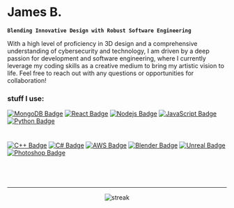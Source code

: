 # James B.
**`Blending Innovative Design with Robust Software Engineering`**

With a high level of proficiency in 3D design and a comprehensive understanding of cybersecurity and technology, I am driven by a deep passion for development and software engineering, where I currently leverage my coding skills as a creative medium to bring my artistic vision to life. Feel free to reach out with any questions or opportunities for collaboration!


<h3 align="left">stuff I use:</h3>


<p align="center"> 

[![MongoDB Badge](https://img.shields.io/badge/MongoDB-grey?style=for-the-badge&logo=mongodb&link=https%3A%2F%2Fwww.mongodb.com%2F)](#)
[![React Badge](https://img.shields.io/badge/React-black?style=for-the-badge&logo=react&link=https%3A%2F%2Freact.dev%2F)](#)
[![Nodejs Badge](https://img.shields.io/badge/NodeJS-grey?style=for-the-badge&logo=nodedotjs&link=https%3A%2F%2Fnodejs.org)](#)
[![JavaScript Badge](https://img.shields.io/badge/JavaScript-black?style=for-the-badge&logo=javascript&link=https%3A%2F%2Fdeveloper.mozilla.org%2Fen-US%2Fdocs%2FWeb%2FJavaScript)](#)
[![Python Badge](https://img.shields.io/badge/Python-%231E365C?style=for-the-badge&logo=python&link=https%3A%2F%2Fwww.python.org%2F)](#)

</p>

#

<p align="center"> 
  
[![C++ Badge](https://img.shields.io/badge/c%2B%2B-blue?style=for-the-badge&logo=cplusplus&link=https%3A%2F%2Fwww.w3schools.com%2Fcpp%2F)](#)
[![C# Badge](https://img.shields.io/badge/c%23-%23239120?style=for-the-badge&logo=csharp&link=https%3A%2F%2Fwww.w3schools.com%2Fcs%2F)](#)
[![AWS Badge](https://img.shields.io/badge/AWS-orange?style=for-the-badge&logo=amazonaws&link=https%3A%2F%2Faws.amazon.com%2F)](#)
[![Blender Badge](https://img.shields.io/badge/blender-blue?style=for-the-badge&logo=blender&link=https%3A%2F%2Fwww.blender.org%2F)](#)
[![Unreal Badge](https://img.shields.io/badge/unreal-%230E1128?style=for-the-badge&logo=unrealengine&link=https%3A%2F%2Fwww.unrealengine.com%2Fen-US)](#)
[![Photoshop Badge](https://img.shields.io/badge/Photoshop-%230D127E?style=for-the-badge&logo=adobephotoshop&link=https%3A%2F%2Fwww.adobe.com%2Fproducts%2Fphotoshop.html)](#)

</p>

  <br/>

#
###

---


<p align="center"><img align="center" src="https://github-readme-streak-stats.herokuapp.com?user=jaythestampede&theme=github-dark-blue)](https://git.io/streak-stats)" alt="streak" /></p>

